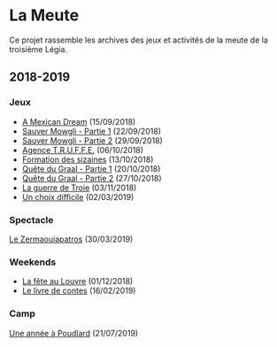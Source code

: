 # La Meute

Ce projet rassemble les archives des jeux et activités de la meute de la troisième Légia.

## 2018-2019

### Jeux

* [A Mexican Dream](root/mexican_dream/README.md) (15/09/2018)
* [Sauver Mowgli - Partie 1](root/sauver_mowgli_1/README.md) (22/09/2018)
* [Sauver Mowgli - Partie 2](root/sauver_mowgli_2/README.md) (29/09/2018)
* [Agence T.R.U.F.F.E.](root/agence_truffe/README.md) (06/10/2018)
* [Formation des sizaines](root/formation_sizaines_2018/README.md) (13/10/2018)
* [Quête du Graal - Partie 1](root/quete_du_graal_1/README.md) (20/10/2018)
* [Quête du Graal - Partie 2](root/quete_du_graal_2/README.md) (27/10/2018)
* [La guerre de Troie](root/guerre_de_troie/README.md) (03/11/2018)
* [Un choix difficile](root/choix_difficile/README.md) (02/03/2019)

### Spectacle

[Le Zermaouiapatros](root/zermaouiapatros/README.md) (30/03/2019)

### Weekends

* [La fête au Louvre](root/fete_au_louvre/README.md) (01/12/2018)
* [Le livre de contes](root/livre_de_contes/README.md) (16/02/2019)

### Camp

[Une année à Poudlard](root/poudlard/README.md) (21/07/2019)
